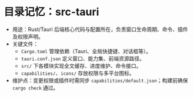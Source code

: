 # 目录记忆：src-tauri

- 用途：Rust/Tauri 后端核心代码与配置所在，负责窗口生命周期、命令、插件及权限声明。
- 关键文件：
  - `Cargo.toml` 管理依赖（Tauri、全局快捷键、对话框等）。
  - `tauri.conf.json` 定义窗口、能力集、前端资源路径。
  - `src/` 下各模块实现全文缓存、进度维护、命令接口。
  - `capabilities/`、`icons/` 存放权限与多平台图标。
- 维护点：变更权限或插件时需同步 `capabilities/default.json`；构建前确保 `cargo check` 通过。
